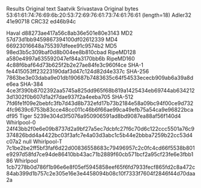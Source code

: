 Results
Original text	Saatvik Srivastava
Original bytes	53:61:61:74:76:69:6b:20:53:72:69:76:61:73:74:61:76:61 (length=18)
Adler32	41e90718
CRC32	ed46b94c

Haval	d88273ae417a56c8ab36e501e80e3143
MD2	57d73d1bb9459867394100df02612339
MD4	66923016648a755397dfeee91c9574b2
MD5	98ed3b5c309baf0d8b004ee8b810cbad
RipeMD128	a580e4997a635592047ef84a3170bb6b
RipeMD160	4c88f6baf64d73b625f2b2e27ae84fe3c960f4ce
SHA-1	fe4415053ff23223190daf3d47c124d82d4e337c
SHA-256	7863be3e03daba9e01db190687b7483635c64f54533ececb909ab6a39a8de6ea
SHA-384	4ce3f390b8702392aa5745a825dd965f68b819a1425434eb69744ab6342123d1302f0b607d1a2f7dae937f2a4eeba705
SHA-512	7fd6fe1f09e2bebfc3fb7d43d8b732efd17b73b2184e58a09bc94f00ce9d7324fc9639c6753b83cce48cc011c46b6f66ae99ca49efb75a54ca9e96822bcadf95
Tiger	5239e304d3f5076a950906591ad8bd9087ea88af56f140d4
Whirlpool-0	24f43bb2f0e6e09b8737d2a9bf27a5ec7dcbfc27f6c70d6c122ccc5501a76c9374826bdd4a4422bc03f3afc7e4a03d3abc1c5b44e2bbba7259b22cc53d4c07a2 null
Whirlpool-T	7c1be2be2ff5bf3faf6d22d00836558683c79496957c2c0fc4cd66f5538b801e9297d58fd7ce94de86410bb43ac71b2889f60cb571bcf2a95cf23fe6e3fbb186
Whirlpool	1cb7278b0d786f1b96e6e8f05ef5945858eef65f6fd7933fecf865fd2c8a472c84ab399d1b757c2e305e16e3e4458094b08c10f7333f7604f2846f44d70daa2a
